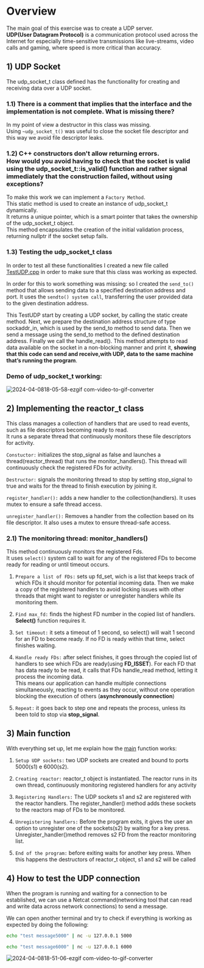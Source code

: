 # Overview

The main goal of this exercise was to create a UDP server.<br />
**UDP(User Datagram Protocol)** is a communication protocol used across the Internet for especially time-sensitive transmissions like live-streams, video calls and gaming, where speed is more critical than accuracy.

## 1) UDP Socket

The udp_socket_t class defined has the functionality for creating and receiving data over a UDP socket.

### 1.1) There is a comment that implies that the interface and the implementation is not complete. What is missing there?

In my point of view a destructor in this class was missing.<br />
Using `~udp_socket_t()` was useful to close the socket file descriptor and this way we avoid file descriptor leaks.

### 1.2) C++ constructors don't allow returning errors.<br />How would you avoid having to check that the socket is valid using the udp_socket_t::is_valid() function and rather signal immediately that the construction failed, without using exceptions?

To make this work we can implement a `Factory Method`.<br />This static method is used to create an instance of udp_socket_t dynamically.<br />It returns a unique pointer, which is a smart pointer that takes the ownership of the udp_socket_t object.<br />
This method encapsulates the creation of the initial validation process, returning nullptr if the socket setup fails.

### 1.3) Testing the udp_socket_t class

In order to test all these functionalities I created a new file called [TestUDP.cpp](https://github.com/RafaSoares1/bisect/blob/main/cpp-challenge-main/demo/TestUDP.cpp) in order to make sure that this class was working as expected.

In order for this to work something was missing: so I created the `send_to()` method that allows sending data to a specified destination address and port. It uses the `sendto() system call`, transferring the user provided data to the given destination address.

This TestUDP start by creating a UDP socket, by calling the static create method.
Next, we prepare the destination address structure of type sockaddr_in, which is used by the send_to method to send data. 
Then we send a message using the send_to method to the defined destination address.
Finally we call the handle_read(). This method attempts to read data available on the socket in a non-blocking manner and print it, **showing that this code can send and receive,with UDP, data to the same machine that’s running the program**. 

### Demo of udp_socket_t working:

![2024-04-0818-05-58-ezgif com-video-to-gif-converter](https://github.com/RafaSoares1/bisect/assets/103336451/126deead-c751-44a2-a73d-54041ef869a2)

## 2) Implementing the reactor_t class
This class manages a collection of handlers that are used to read events, such as file descriptors becoming ready to read.<br />
It runs a separate thread that continuously monitors these file descriptors for activity.

`Constuctor:` initializes the stop_signal as false and launches a thread(reactor_thread) that runs the monitor_handlers(). This thread will continuously check the registered FDs for activity.

`Destructor:` signals the monitoring thread to stop by setting stop_signal to true and waits for the thread to finish execution by joining it.

`register_handler():` adds a new handler to the collection(handlers). It uses mutex to ensure a safe thread access.

`unregister_handler():` Removes a handler from the collection based on its file descriptor. It also uses a mutex to ensure thread-safe access.

### 2.1) The monitoring thread: monitor_handlers()
This method continuously monitors the registered Fds.<br />It uses `select()` system call to wait for any of the registered FDs to become ready for reading or until timeout occurs.

1. `Prepare a list of FDs:` sets up fd_set, wich is a list that keeps track of which FDs it should monitor for potential incoming data. Then we make a copy of the registered handlers to avoid locking issues with other threads that might want to register or unregister handlers while its monitoring them.

2. `Find max_fd:` finds the highest FD number in the copied list of handlers. **Select()** function requires it.

3. `Set timeout:` it sets a timeout of 1 second, so select() will wait 1 second for an FD to become ready. If no FD is ready within that time, select finishes waiting.

4. `Handle ready FDs:` after select finishes, it goes through the copied list of handlers to see which FDs are ready(using **FD_ISSET**). For each FD that has data ready to be read, it calls that FDs handle_read method, letting it process the incoming data.<br />
This means our application can handle multiple connections simultaneously, reacting to events as they occur, without one operation blocking the execution of others (**asynchronously connection**)

5. `Repeat:` it goes back to step one and repeats the process, unless its been told to stop via **stop_signal**.

## 3) Main function
With everything set up, let me explain how the [main](https://github.com/RafaSoares1/bisect/blob/main/cpp-challenge-main/demo/main.cpp) function works:

1. `Setup UDP sockets:` two UDP sockets are created and bound to ports 5000(s1) e 6000(s2).

2. `Creating reactor:` reactor_t object is instantiated. The reactor runs in its own thread, continuously monitoring registered handlers for any activity

3. `Registering Handlers:` The UDP sockets s1 and s2 are registered with the reactor handlers. The register_handler() method adds these sockets to the reactors map of FDs to be monitored.

4. `Unregistering handlers:` Before the program exits, it gives the user an option to unregister one of the sockets(s2) by waiting for a key press. Unregister_handler()method removes s2 FD from the reactor monitoring list.

5. `End of the program:` before exiting waits for another key press. When this happens the destructors of reactor_t object, s1 and s2 will be called

## 4) How to test the UDP connection

When the program is running and waiting for a connection to be established, we can use a Netcat command(networking tool that can read and write data across network connections) to send a message.

We can open another terminal and try to check if everything is working as expected by doing the following:

```sh
echo "test message5000" | nc -u 127.0.0.1 5000
```
```sh
echo "test message6000" | nc -u 127.0.0.1 6000
```

![2024-04-0818-51-06-ezgif com-video-to-gif-converter](https://github.com/RafaSoares1/bisect/assets/103336451/90612df4-efca-4f42-8143-1dc909405ee9)
